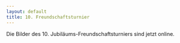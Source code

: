 ```yaml
---
layout: default
title: 10. Freundschaftsturnier
---
```


Die Bilder des 10. Jubiläums-Freundschaftsturniers sind jetzt online.
